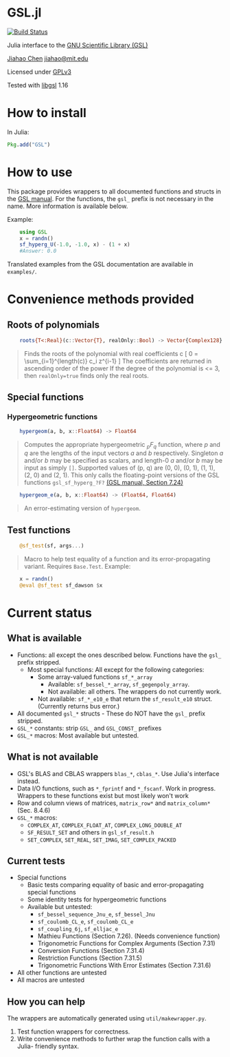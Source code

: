 GSL.jl
======
[![Build Status](https://api.travis-ci.org/jiahao/GSL.jl.png?branch=master)](https://travis-ci.org/jiahao/GSL.jl)

Julia interface to the [GNU Scientific Library (GSL)](http://www.gnu.org/software/gsl)

[Jiahao Chen](http://github.com/jiahao) <jiahao@mit.edu>

Licensed under [GPLv3](http://www.gnu.org/copyleft/gpl.html)

Tested with [libgsl](http://www.gnu.org/software/gsl) 1.16

# How to install

In Julia:
```julia
Pkg.add("GSL")
```

# How to use

This package provides wrappers to all documented functions and structs in the
[GSL manual](http://www.gnu.org/software/gsl/manual/html_node).
For the functions, the `gsl_` prefix is not necessary in the name.
More information is available below.

Example:
```julia
    using GSL
    x = randn()
    sf_hyperg_U(-1.0, -1.0, x) - (1 + x)
    #Answer: 0.0
```

Translated examples from the GSL documentation are available in `examples/`.

# Convenience methods provided

## Roots of polynomials
```julia
    roots{T<:Real}(c::Vector{T}, realOnly::Bool) -> Vector{Complex128}
```
> Finds the roots of the polynomial with real coefficients c
> \[
> 0 = \sum_{i=1}^{length(c)} c_i z^{i-1}
> \]
> The coefficients are returned in ascending order of the power
> If the degree of the polynomial is <= 3, then `realOnly=true` finds only
> the real roots.

## Special functions

### Hypergeometric functions
```julia
    hypergeom(a, b, x::Float64) -> Float64
```
> Computes the appropriate hypergeometric *<sub>p</sub>F<sub>q</sub>* function,
> where *p* and *q* are the lengths of the input vectors *a* and *b*
> respectively.
> Singleton *a* and/or *b* may be specified as scalars, and length-0 *a* and/or
> *b* may be input as simply `[]`.
> Supported values of (p, q) are (0, 0), (0, 1), (1, 1), (2, 0) and (2, 1).
> This only calls the floating-point versions of the GSL functions
> `gsl_sf_hyperg_?F?` [(GSL manual, Section 7.24)](http://www.gnu.org/software/gsl/manual/html_node/Hypergeometric-Functions.html)
```julia
    hypergeom_e(a, b, x::Float64) -> (Float64, Float64)
```
> An error-estimating version of `hypergeom`.

## Test functions
```julia
    @sf_test(sf, args...)
```
> Macro to help test equality of a function and its error-propagating variant. Requires `Base.Test`.
> Example:

```julia
    x = randn()
    @eval @sf_test sf_dawson $x
```

# Current status

## What is available
* Functions: all except the ones described below. Functions have the `gsl_` prefix stripped.
  * Most special functions: All except for the following categories:
    * Some array-valued functions `sf_*_array`
      * Available:  `sf_bessel_*_array`, `sf_gegenpoly_array`.
      * Not available: all others. The wrappers do not currently work.
    * Not available: `sf_*_e10_e` that return the `sf_result_e10` struct. (Currently returns bus error.)
* All documented `gsl_*` structs - These do NOT have the `gsl_` prefix stripped.
* `GSL_*` constants: strip `GSL_` and `GSL_CONST_` prefixes
* `GSL_*` macros: Most available but untested.

## What is not available
* GSL's BLAS and CBLAS wrappers `blas_*`, `cblas_*`. Use Julia's interface instead.
* Data I/O functions, such as `*_fprintf` and `*_fscanf`.
  Work in progress.
  Wrappers to these functions exist but most likely won't work
* Row and column views of matrices, `matrix_row*` and `matrix_column*` (Sec. 8.4.6)
* `GSL_*` macros:
  * `COMPLEX_AT`, `COMPLEX_FLOAT_AT`, `COMPLEX_LONG_DOUBLE_AT`
  * `SF_RESULT_SET` and others in `gsl_sf_result.h`
  * `SET_COMPLEX`, `SET_REAL`, `SET_IMAG`, `SET_COMPLEX_PACKED`

## Current tests
* Special functions
  * Basic tests comparing equality of basic and error-propagating special functions
  * Some identity tests for hypergeometric functions
  * Available but untested:
    * `sf_bessel_sequence_Jnu_e`, `sf_bessel_Jnu`
    * `sf_coulomb_CL_e`, `sf_coulomb_CL_e`
    * `sf_coupling_6j`, `sf_elljac_e`
    * Mathieu Functions (Section 7.26). (Needs convenience function)
    * Trigonometric Functions for Complex Arguments (Section 7.31)
    * Conversion Functions (Section 7.31.4)
    * Restriction Functions (Section 7.31.5)
    * Trigonometric Functions With Error Estimates (Section 7.31.6)
* All other functions are untested
* All macros are untested

## How you can help

The wrappers are automatically generated using `util/makewrapper.py`.

1. Test function wrappers for correctness.
2. Write convenience methods to further wrap the function calls with a Julia-
   friendly syntax.
